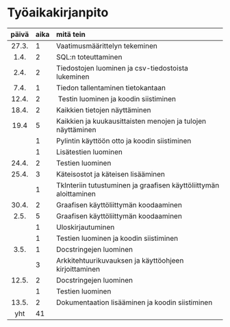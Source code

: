 # Työaikakirjanpito

| päivä | aika | mitä tein  |
| :----:|:-----| :-----| 
| 27.3. | 1 | Vaatimusmäärittelyn tekeminen |
| 1.4. | 2 | SQL:n toteuttaminen |
| 2.4. | 2 | Tiedostojen luominen ja csv-tiedostoista lukeminen |
| 7.4. | 1 | Tiedon tallentaminen tietokantaan |
| 12.4. | 2 | Testin luominen ja koodin siistiminen |
| 18.4. | 2 | Kaikkien tietojen näyttäminen |
| 19.4 | 5 | Kaikkien ja kuukausittaisten menojen ja tulojen näyttäminen |
|  | 1 | Pylintin käyttöön otto ja koodin siistiminen |
|  | 1 | Lisätestien luominen |
| 24.4. | 2 | Testien luominen |
| 25.4. | 3 | Käteisostot ja käteisen lisääminen |
|  | 1 | TkInteriin tutustuminen ja graafisen käyttöliittymän aloittaminen |
| 30.4. | 2 | Graafisen käyttöliittymän koodaaminen |
| 2.5. | 5 | Graafisen käyttöliittymän koodaaminen |
|  | 1 | Uloskirjautuminen |
|  | 1 | Testien luominen ja koodin siistiminen |
| 3.5. | 1 | Docstringejen luominen |
|  | 3 | Arkkitehtuurikuvauksen ja käyttöohjeen kirjoittaminen |
| 12.5. | 2 | Docstringejen luominen |
|  | 1 | Testien luominen |
| 13.5. | 2 | Dokumentaation lisääminen ja koodin siistiminen |
| yht | 41 |  |
